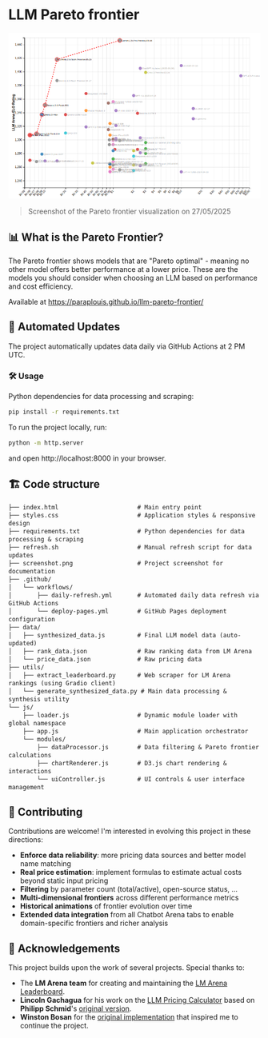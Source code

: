 # LLM Pareto frontier

![llm-pareto-frontier](/screenshot.png)
> Screenshot of the Pareto frontier visualization on 27/05/2025

## 📊 What is the Pareto Frontier?

The Pareto frontier shows models that are "Pareto optimal" - meaning no other model offers better performance at a lower price. These are the models you should consider when choosing an LLM based on performance and cost efficiency.

Available at https://paraplouis.github.io/llm-pareto-frontier/

## 🔄 Automated Updates

The project automatically updates data daily via GitHub Actions at 2 PM UTC.

### 🛠️ Usage

Python dependencies for data processing and scraping:
```bash
pip install -r requirements.txt
```

To run the project locally, run:
```bash
python -m http.server
```
and open http://localhost:8000 in your browser.

## 🏗️ Code structure

```
├── index.html                      # Main entry point
├── styles.css                      # Application styles & responsive design
├── requirements.txt                # Python dependencies for data processing & scraping
├── refresh.sh                      # Manual refresh script for data updates
├── screenshot.png                  # Project screenshot for documentation
├── .github/
│   └── workflows/
│       ├── daily-refresh.yml       # Automated daily data refresh via GitHub Actions
│       └── deploy-pages.yml        # GitHub Pages deployment configuration
├── data/
│   ├── synthesized_data.js         # Final LLM model data (auto-updated)
│   ├── rank_data.json              # Raw ranking data from LM Arena
│   └── price_data.json             # Raw pricing data
├── utils/
│   ├── extract_leaderboard.py      # Web scraper for LM Arena rankings (using Gradio client)
│   └── generate_synthesized_data.py # Main data processing & synthesis utility
└── js/
    ├── loader.js                   # Dynamic module loader with global namespace
    ├── app.js                      # Main application orchestrator
    └── modules/
        ├── dataProcessor.js        # Data filtering & Pareto frontier calculations
        ├── chartRenderer.js        # D3.js chart rendering & interactions
        └── uiController.js         # UI controls & user interface management
```

## 🤝 Contributing

Contributions are welcome! I'm interested in evolving this project in these directions:

- **Enforce data reliability**: more pricing data sources and better model name matching
- **Real price estimation**: implement formulas to estimate actual costs beyond static input pricing
- **Filtering** by parameter count (total/active), open-source status, ...
- **Multi-dimensional frontiers** across different performance metrics
- **Historical animations** of frontier evolution over time
- **Extended data integration** from all Chatbot Arena tabs to enable domain-specific frontiers and richer analysis

## 🙏 Acknowledgements

This project builds upon the work of several projects. Special thanks to:

- The **LM Arena team** for creating and maintaining the [LM Arena Leaderboard](https://lmarena.ai/leaderboard/text/overall).
- **Lincoln Gachagua** for his work on the [LLM Pricing Calculator](https://huggingface.co/spaces/Presidentlin/llm-pricing-calculator) based on **Philipp Schmid**'s [original version](https://huggingface.co/spaces/philschmid/llm-pricing-calculator).
- **Winston Bosan** for the [original implementation](https://github.com/winston-bosan/llm-pareto-frontier) that inspired me to continue the project.